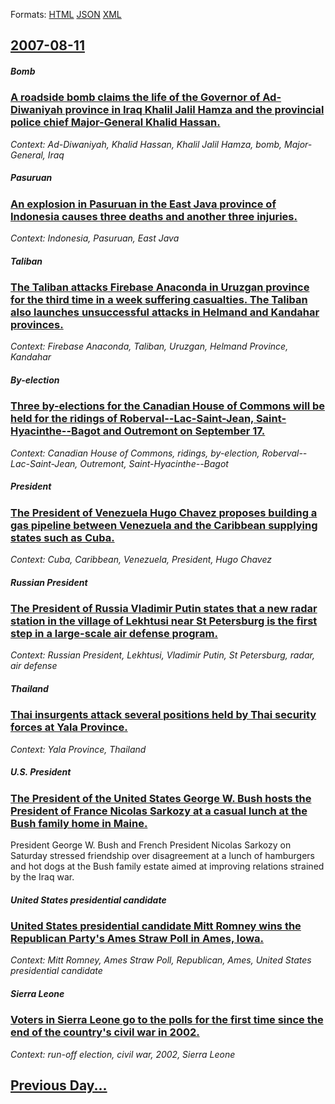 
Formats: [HTML](2007/08/11/index.html)  [JSON](2007/08/11/index.json)  [XML](2007/08/11/index.xml)  

## [2007-08-11](/news/2007/08/11/index.md)

##### Bomb
### [ A roadside bomb claims the life of the Governor of Ad-Diwaniyah province in Iraq Khalil Jalil Hamza and the provincial police chief Major-General Khalid Hassan. ](/news/2007/08/11/a-roadside-bomb-claims-the-life-of-the-governor-of-ad-diwaniyah-province-in-iraq-khalil-jalil-hamza-and-the-provincial-police-chief-major-g.md)
_Context: Ad-Diwaniyah, Khalid Hassan, Khalil Jalil Hamza, bomb, Major-General, Iraq_

##### Pasuruan
### [ An explosion in Pasuruan in the East Java province of Indonesia causes three deaths and another three injuries. ](/news/2007/08/11/an-explosion-in-pasuruan-in-the-east-java-province-of-indonesia-causes-three-deaths-and-another-three-injuries.md)
_Context: Indonesia, Pasuruan, East Java_

##### Taliban
### [ The Taliban attacks Firebase Anaconda in Uruzgan province for the third time in a week suffering casualties. The Taliban also launches unsuccessful attacks in Helmand and Kandahar provinces. ](/news/2007/08/11/the-taliban-attacks-firebase-anaconda-in-uruzgan-province-for-the-third-time-in-a-week-suffering-casualties-the-taliban-also-launches-unsu.md)
_Context: Firebase Anaconda, Taliban, Uruzgan, Helmand Province, Kandahar_

##### By-election
### [ Three by-elections for the Canadian House of Commons will be held for the ridings of Roberval--Lac-Saint-Jean, Saint-Hyacinthe--Bagot and Outremont on September 17. ](/news/2007/08/11/three-by-elections-for-the-canadian-house-of-commons-will-be-held-for-the-ridings-of-robervalalac-saint-jean-saint-hyacintheabagot-and.md)
_Context: Canadian House of Commons, ridings, by-election, Roberval--Lac-Saint-Jean, Outremont, Saint-Hyacinthe--Bagot_

##### President
### [ The President of Venezuela Hugo Chavez proposes building a gas pipeline between Venezuela and the Caribbean supplying states such as Cuba. ](/news/2007/08/11/the-president-of-venezuela-hugo-chavez-proposes-building-a-gas-pipeline-between-venezuela-and-the-caribbean-supplying-states-such-as-cuba.md)
_Context: Cuba, Caribbean, Venezuela, President, Hugo Chavez_

##### Russian President
### [ The President of Russia Vladimir Putin states that a new radar station in the village of Lekhtusi near St Petersburg is the first step in a large-scale air defense program. ](/news/2007/08/11/the-president-of-russia-vladimir-putin-states-that-a-new-radar-station-in-the-village-of-lekhtusi-near-st-petersburg-is-the-first-step-in-a.md)
_Context: Russian President, Lekhtusi, Vladimir Putin, St Petersburg, radar, air defense_

##### Thailand
### [ Thai insurgents attack several positions held by Thai security forces at Yala Province. ](/news/2007/08/11/thai-insurgents-attack-several-positions-held-by-thai-security-forces-at-yala-province.md)
_Context: Yala Province, Thailand_

##### U.S. President
### [ The President of the United States George W. Bush hosts the President of France Nicolas Sarkozy at a casual lunch at the Bush family home in Maine. ](/news/2007/08/11/the-president-of-the-united-states-george-w-bush-hosts-the-president-of-france-nicolas-sarkozy-at-a-casual-lunch-at-the-bush-family-home-i.md)
President George W. Bush and French President Nicolas Sarkozy on Saturday stressed friendship over disagreement at a lunch of hamburgers and hot dogs at the Bush family estate aimed at improving relations strained by the Iraq war.

##### United States presidential candidate
### [ United States presidential candidate Mitt Romney wins the Republican Party's Ames Straw Poll in Ames, Iowa. ](/news/2007/08/11/united-states-presidential-candidate-mitt-romney-wins-the-republican-party-s-ames-straw-poll-in-ames-iowa.md)
_Context: Mitt Romney, Ames Straw Poll, Republican, Ames, United States presidential candidate_

##### Sierra Leone
### [ Voters in Sierra Leone go to the polls for the first time since the end of the country's civil war in 2002. ](/news/2007/08/11/voters-in-sierra-leone-go-to-the-polls-for-the-first-time-since-the-end-of-the-country-s-civil-war-in-2002.md)
_Context: run-off election, civil war, 2002, Sierra Leone_

## [Previous Day...](/news/2007/08/10/index.md)

